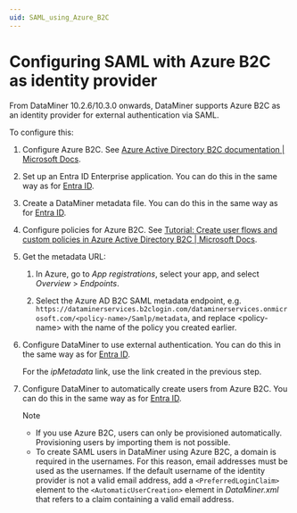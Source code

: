 ```yaml
---
uid: SAML_using_Azure_B2C
---
```


# Configuring SAML with Azure B2C as identity provider

From DataMiner 10.2.6/10.3.0 onwards, DataMiner supports Azure B2C as an identity provider for external authentication via SAML.

To configure this:

1. Configure Azure B2C. See [Azure Active Directory B2C documentation | Microsoft Docs](https://docs.microsoft.com/en-us/azure/active-directory-b2c/).

1. Set up an Entra ID Enterprise application. You can do this in the same way as for [Entra ID](xref:SAML_using_Entra_ID#setting-up-a-microsoft-entra-id-enterprise-application).

1. Create a DataMiner metadata file. You can do this in the same way as for [Entra ID](xref:SAML_using_Entra_ID#creating-a-dataminer-metadata-file).

1. Configure policies for Azure B2C. See [Tutorial: Create user flows and custom policies in Azure Active Directory B2C | Microsoft Docs](https://docs.microsoft.com/en-us/azure/active-directory-b2c/tutorial-create-user-flows?pivots=b2c-custom-policy).

1. Get the metadata URL:

   1. In Azure, go to *App registrations*, select your app, and select *Overview* > *Endpoints*.

   1. Select the Azure AD B2C SAML metadata endpoint, e.g. `https://dataminerservices.b2clogin.com/dataminerservices.onmicrosoft.com/<policy-name>/Samlp/metadata`, and replace \<policy-name> with the name of the policy you created earlier.

1. Configure DataMiner to use external authentication. You can do this in the same way as for [Entra ID](xref:SAML_using_Entra_ID#configuring-dataminerxml-to-use-external-authentication).

   For the *ipMetadata* link, use the link created in the previous step.

1. Configure DataMiner to automatically create users from Azure B2C. You can do this in the same way as for [Entra ID](xref:SAML_using_Entra_ID#configuring-automatic-creation-of-users-authenticated-by-entra-id-using-saml).

   > [!NOTE]
   >
   > - If you use Azure B2C, users can only be provisioned automatically. Provisioning users by importing them is not possible.
   > - To create SAML users in DataMiner using Azure B2C, a domain is required in the usernames. For this reason, email addresses must be used as the usernames. If the default username of the identity provider is not a valid email address, add a `<PreferredLoginClaim>` element to the `<AutomaticUserCreation>` element in *DataMiner.xml* that refers to a claim containing a valid email address.
